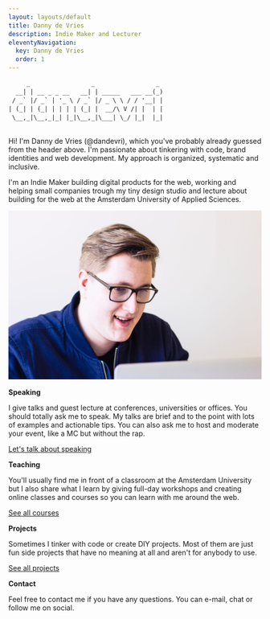 ```yaml
---
layout: layouts/default
title: Danny de Vries
description: Indie Maker and Lecturer
eleventyNavigation:
  key: Danny de Vries
  order: 1
---
```


```txt
     _                 _                 _
  __| | __ _ _ __   __| | _____   ___ __(_)
 / _` |/ _` | '_ \ / _` |/ _ \ \ / / '__| |
| (_| | (_| | | | | (_| |  __/\ V /| |  | |
 \__,_|\__,_|_| |_|\__,_|\___| \_/ |_|  |_|
                                           
```

Hi! I'm Danny de Vries (@dandevri), which you've probably already guessed from the header above. I'm passionate about tinkering with code, brand identities and web development. My approach is organized, systematic and inclusive.

I'm an Indie Maker building digital products for the web, working and helping small companies trough my tiny design studio and lecture about building for the web at the Amsterdam University of Applied Sciences.

![Danny sitting in front of a Laptop](/static/img/photos/portrait_laptop.jpg)

**Speaking**

I give talks and guest lecture at conferences, universities or offices. You should totally ask me to speak. My talks are brief and to the point with lots of examples and actionable tips. You can also ask me to host and moderate your event, like a MC but without the rap.

[Let's talk about speaking](/speaking)

**Teaching**

You'll usually find me in front of a classroom at the Amsterdam University but I also share what I learn by giving full-day workshops and creating online classes and courses so you can learn with me around the web.

[See all courses](/teaching)

**Projects**

Sometimes I tinker with code or create DIY projects. Most of them are just fun side projects that have no meaning at all and aren't for anybody to use.

[See all projects](/projects)

**Contact**

Feel free to contact me if you have any questions. You can e-mail, chat or follow me on social.
